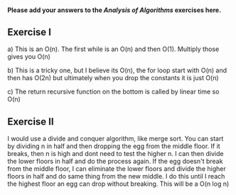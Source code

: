 #### Please add your answers to the ***Analysis of  Algorithms*** exercises here.

## Exercise I

a) This is an O(n). The first while is an O(n) and then O(1). Multiply those gives
you O(n)


b) This is a tricky one, but I believe its O(n), the for loop start with O(n) and then has O(2n)
but ultimately when you drop the constants it is just O(n)

c) The return recursive function on the bottom is called by linear time so O(n)

## Exercise II

I would use a divide and conquer algorithm, like merge sort. You can start by dividing n in half and then dropping the egg from the middle floor. If it breaks, then n is high and dont need to test the higher n. I can then divide the lower floors in half and do the process again. If the egg doesn't break from the middle floor, I can eliminate the lower floors and divide the higher floors in half and do same thing from the new middle. I do this until I reach the highest floor an egg can drop without breaking. This will be a O(n log n) 
